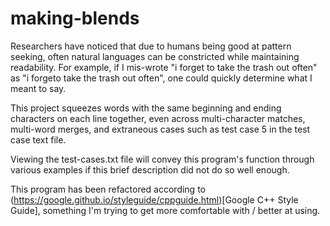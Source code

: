 # making-blends

Researchers have noticed that due to humans being good at pattern seeking, often natural languages can be constricted while 
maintaining readability. For example, if I mis-wrote "i forget to take the trash out often" as "i forgeto take the trash out
often", one could quickly determine what I meant to say.

This project squeezes words with the same beginning and ending characters on each line together, even across multi-character
matches, multi-word merges, and extraneous cases such as test case 5 in the test case text file.

Viewing the test-cases.txt file will convey this program's function through various examples if this brief description did not
do so well enough.

This program has been refactored according to (https://google.github.io/styleguide/cppguide.html)[Google C++ Style Guide], something I'm trying to get more comfortable with / better at
using.
